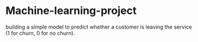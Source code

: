 # Machine-learning-project
building a simple model to predict whether a customer is leaving the service (1 for churn, 0 for no churn).
